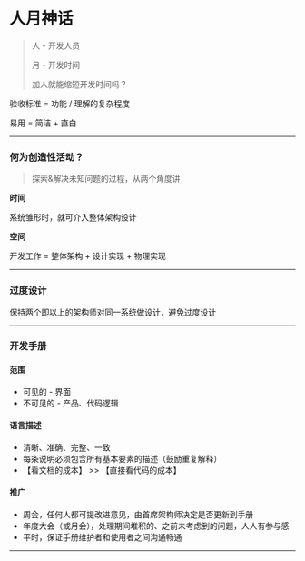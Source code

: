 # 人月神话

> 人 - 开发人员
>
> 月 - 开发时间
>
> 
>
> 加人就能缩短开发时间吗？



验收标准 = 功能 / 理解的复杂程度

易用 = 简洁 + 直白

---

### 何为创造性活动？

> 探索&解决未知问题的过程，从两个角度讲

**时间**

系统雏形时，就可介入整体架构设计

**空间**

开发工作 = 整体架构 + 设计实现 + 物理实现

---

### 过度设计

保持两个即以上的架构师对同一系统做设计，避免过度设计

---

### 开发手册

#### 范围

- 可见的 - 界面
- 不可见的 - 产品、代码逻辑

#### 语言描述

- 清晰、准确、完整、一致
- 每条说明必须包含所有基本要素的描述（鼓励重复解释）
- 【看文档的成本】 >> 【直接看代码的成本】

#### 推广

- 周会，任何人都可提改进意见，由首席架构师决定是否更新到手册
- 年度大会（或月会），处理期间堆积的、之前未考虑到的问题，人人有参与感
- 平时，保证手册维护者和使用者之间沟通畅通 

---





